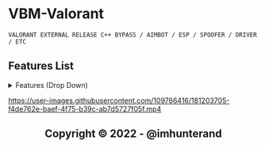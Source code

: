 # VBM-Valorant
```sh-session
VALORANT EXTERNAL RELEASE C++ BYPASS / AIMBOT / ESP / SPOOFER / DRIVER / ETC
```


## Features List
<details>
<summary>Features (Drop Down)</summary> 
  
### [1] : AIMBOT
  * You can define your own shortcut keys.
  * can choose to lock the location  ( Head / Body / foot )
  * Smooth 
   
### [2] : ESP 
  * 2D , 3D , SKELTON , BOX  
  * You can turn the feature on and off by yourself 
  * Set the value to be able to show the distance you want to display.
  
### [3] : MISC
    * Crosshair  
    * Save Config
  
### [4] : SPOOFER
      * Updated
  </details>
  

https://user-images.githubusercontent.com/109766416/181203705-f4de762e-baef-4f75-b39c-ab7d5727f05f.mp4







<h2 align="center"> Copyright © 2022 - @imhunterand
